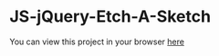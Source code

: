 # JS-jQuery-Etch-A-Sketch

You can view this project in your browser [here](http://htmlpreview.github.io/?https://github.com/adam-lees/etch-a-sketch/blob/master/index.html)
